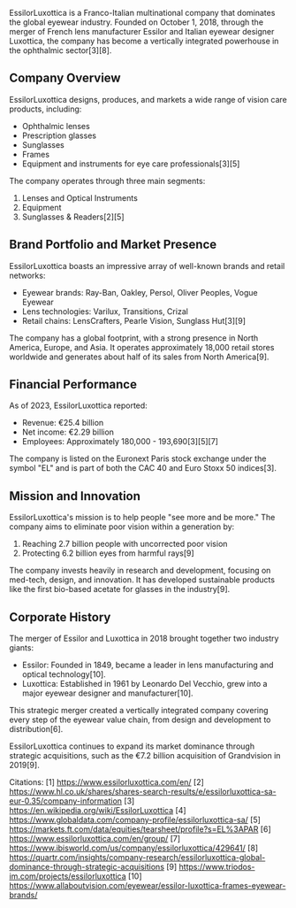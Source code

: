 EssilorLuxottica is a Franco-Italian multinational company that dominates the global eyewear industry. Founded on October 1, 2018, through the merger of French lens manufacturer Essilor and Italian eyewear designer Luxottica, the company has become a vertically integrated powerhouse in the ophthalmic sector[3][8].

## Company Overview

EssilorLuxottica designs, produces, and markets a wide range of vision care products, including:

- Ophthalmic lenses
- Prescription glasses
- Sunglasses
- Frames
- Equipment and instruments for eye care professionals[3][5]

The company operates through three main segments:

1. Lenses and Optical Instruments
2. Equipment
3. Sunglasses & Readers[2][5]

## Brand Portfolio and Market Presence

EssilorLuxottica boasts an impressive array of well-known brands and retail networks:

- Eyewear brands: Ray-Ban, Oakley, Persol, Oliver Peoples, Vogue Eyewear
- Lens technologies: Varilux, Transitions, Crizal
- Retail chains: LensCrafters, Pearle Vision, Sunglass Hut[3][9]

The company has a global footprint, with a strong presence in North America, Europe, and Asia. It operates approximately 18,000 retail stores worldwide and generates about half of its sales from North America[9].

## Financial Performance

As of 2023, EssilorLuxottica reported:

- Revenue: €25.4 billion
- Net income: €2.29 billion
- Employees: Approximately 180,000 - 193,690[3][5][7]

The company is listed on the Euronext Paris stock exchange under the symbol "EL" and is part of both the CAC 40 and Euro Stoxx 50 indices[3].

## Mission and Innovation

EssilorLuxottica's mission is to help people "see more and be more." The company aims to eliminate poor vision within a generation by:

1. Reaching 2.7 billion people with uncorrected poor vision
2. Protecting 6.2 billion eyes from harmful rays[9]

The company invests heavily in research and development, focusing on med-tech, design, and innovation. It has developed sustainable products like the first bio-based acetate for glasses in the industry[9].

## Corporate History

The merger of Essilor and Luxottica in 2018 brought together two industry giants:

- Essilor: Founded in 1849, became a leader in lens manufacturing and optical technology[10].
- Luxottica: Established in 1961 by Leonardo Del Vecchio, grew into a major eyewear designer and manufacturer[10].

This strategic merger created a vertically integrated company covering every step of the eyewear value chain, from design and development to distribution[6].

EssilorLuxottica continues to expand its market dominance through strategic acquisitions, such as the €7.2 billion acquisition of Grandvision in 2019[9].

Citations:
[1] https://www.essilorluxottica.com/en/
[2] https://www.hl.co.uk/shares/shares-search-results/e/essilorluxottica-sa-eur-0.35/company-information
[3] https://en.wikipedia.org/wiki/EssilorLuxottica
[4] https://www.globaldata.com/company-profile/essilorluxottica-sa/
[5] https://markets.ft.com/data/equities/tearsheet/profile?s=EL%3APAR
[6] https://www.essilorluxottica.com/en/group/
[7] https://www.ibisworld.com/us/company/essilorluxottica/429641/
[8] https://quartr.com/insights/company-research/essilorluxottica-global-dominance-through-strategic-acquisitions
[9] https://www.triodos-im.com/projects/essilorluxottica
[10] https://www.allaboutvision.com/eyewear/essilor-luxottica-frames-eyewear-brands/